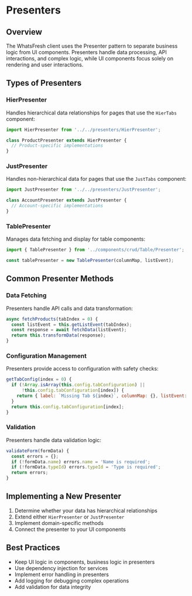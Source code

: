 # Presenters

## Overview

The WhatsFresh client uses the Presenter pattern to separate business logic from UI components. Presenters handle data processing, API interactions, and complex logic, while UI components focus solely on rendering and user interactions.

## Types of Presenters

### HierPresenter

Handles hierarchical data relationships for pages that use the `HierTabs` component:

```javascript
import HierPresenter from '../../presenters/HierPresenter';

class ProductPresenter extends HierPresenter {
  // Product-specific implementations
}
```

### JustPresenter

Handles non-hierarchical data for pages that use the `JustTabs` component:

```javascript
import JustPresenter from '../../presenters/JustPresenter';

class AccountPresenter extends JustPresenter {
  // Account-specific implementations
}
```

### TablePresenter

Manages data fetching and display for table components:

```javascript
import { TablePresenter } from '../components/crud/Table/Presenter';

const tablePresenter = new TablePresenter(columnMap, listEvent);
```

## Common Presenter Methods

### Data Fetching

Presenters handle API calls and data transformation:

```javascript
async fetchProducts(tabIndex = 0) {
  const listEvent = this.getListEvent(tabIndex);
  const response = await fetchData(listEvent);
  return this.transformData(response);
}
```

### Configuration Management

Presenters provide access to configuration with safety checks:

```javascript
getTabConfig(index = 0) {
  if (!Array.isArray(this.config.tabConfiguration) || 
      !this.config.tabConfiguration[index]) {
    return { label: `Missing Tab ${index}`, columnMap: {}, listEvent: '' };
  }
  return this.config.tabConfiguration[index];
}
```

### Validation

Presenters handle data validation logic:

```javascript
validateForm(formData) {
  const errors = {};
  if (!formData.name) errors.name = 'Name is required';
  if (!formData.typeId) errors.typeId = 'Type is required';
  return errors;
}
```

## Implementing a New Presenter

1. Determine whether your data has hierarchical relationships
2. Extend either `HierPresenter` or `JustPresenter`
3. Implement domain-specific methods
4. Connect the presenter to your UI components

## Best Practices

- Keep UI logic in components, business logic in presenters
- Use dependency injection for services
- Implement error handling in presenters
- Add logging for debugging complex operations
- Add validation for data integrity
